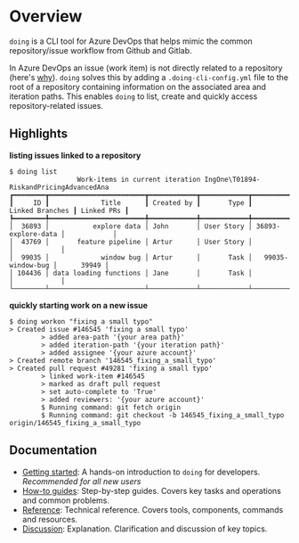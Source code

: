 # Overview

`doing` is a CLI tool for Azure DevOps that helps mimic the common repository/issue workflow from Github and Gitlab.

In Azure DevOps an issue (work item) is not directly related to a repository (here's [why](discussions/oneproject_setup.md)). `doing` solves this by adding a `.doing-cli-config.yml` file to the root of a repository containing information on the associated area and iteration paths. This enables `doing` to list, create and quickly access repository-related issues.

## Highlights

**listing issues linked to a repository**

<div class="termy termy-small">

```console
$ doing list
                 Work-items in current iteration IngOne\T01894-RiskandPricingAdvancedAna                  
┏━━━━━━━━┳━━━━━━━━━━━━━━━━━━━━━━━━┳━━━━━━━━━━━━┳━━━━━━━━━━━━┳━━━━━━━━━━━━━━━━━━━━┳━━━━━━━━━━━━┓
┃     ID ┃             Title      ┃ Created by ┃       Type ┃    Linked Branches ┃ Linked PRs ┃
┡━━━━━━━━╇━━━━━━━━━━━━━━━━━━━━━━━━╇━━━━━━━━━━━━╇━━━━━━━━━━━━╇━━━━━━━━━━━━━━━━━━━━╇━━━━━━━━━━━━┩
│  36893 │           explore data │ John       │ User Story │ 36893-explore-data │            │
│  43769 │       feature pipeline │ Artur      │ User Story │                    │            │
│  99035 │             window bug │ Artur      │       Task │   99035-window-bug │      39949 │
│ 104436 │ data loading functions │ Jane       │       Task │                    │            │
└────────┴────────────────────────┴────────────┴────────────┴────────────────────┴────────────┘
```

</div>

**quickly starting work on a new issue**

<div class="termy termy-small">

```console
$ doing workon "fixing a small typo"
> Created issue #146545 'fixing a small typo'
        > added area-path '{your area path}'
        > added iteration-path '{your iteration path}'
        > added assignee '{your azure account}'
> Created remote branch '146545_fixing_a_small_typo'
> Created pull request #49281 'fixing a small typo'
        > linked work-item #146545
        > marked as draft pull request
        > set auto-complete to 'True'
        > added reviewers: '{your azure account}'
        $ Running command: git fetch origin
        $ Running command: git checkout -b 146545_fixing_a_small_typo origin/146545_fixing_a_small_typo
```

</div>


## Documentation

- [Getting started](get_started/install.md): A hands-on introduction to `doing` for developers. *Recommended for all new users*
- [How-to guides](howto/workflow_new_item.md): Step-by-step guides. Covers key tasks and operations and common problems.
- [Reference](reference/commands.md): Technical reference. Covers tools, components, commands and resources.
- [Discussion](discussion/oneproject_setup.md): Explanation. Clarification and discussion of key topics.
